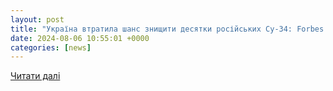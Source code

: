 ```yaml
---
layout: post
title: "Україна втратила шанс знищити десятки російських Су-34: Forbes пояснив, хто і чому винен"
date: 2024-08-06 10:55:01 +0000
categories: [news]
---
```


[Читати далі](https://tsn.ua/ukrayina/ukrayina-vtratila-shans-znischiti-desyatki-rosiyskih-su-34-forbes-poyasniv-chomu-2634954.html)
